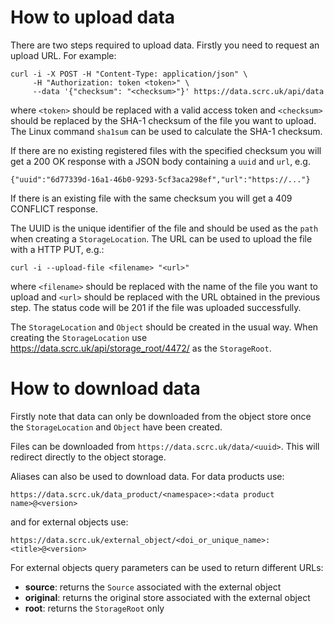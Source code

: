 # How to upload data
There are two steps required to upload data. Firstly you need to request an upload URL. For example:
```
curl -i -X POST -H "Content-Type: application/json" \
     -H "Authorization: token <token>" \
     --data '{"checksum": "<checksum>"}' https://data.scrc.uk/api/data
```
where `<token>` should be replaced with a valid access token and `<checksum>` should be replaced by the SHA-1 checksum of the file you want to upload. The Linux command
`sha1sum` can be used to calculate the SHA-1 checksum.

If there are no
existing registered files with the specified checksum you will get a 200 OK response with a JSON body containing a `uuid` and `url`, e.g.
```
{"uuid":"6d77339d-16a1-46b0-9293-5cf3aca298ef","url":"https://..."}
```
If there is an existing file with the same checksum you will get a 409 CONFLICT response.

The UUID is the unique identifier of the file and should be used as the `path` when creating a `StorageLocation`. The URL can be used to upload the file with a HTTP PUT, e.g.:
```
curl -i --upload-file <filename> "<url>"
```
where `<filename>` should be replaced with the name of the file you want to upload and `<url>` should be replaced with the URL obtained in the previous step. The status code will be 201 if the file was uploaded successfully.
     
The `StorageLocation` and `Object` should be created in the usual way. When creating the `StorageLocation` use https://data.scrc.uk/api/storage_root/4472/ as the `StorageRoot`.

# How to download data
Firstly note that data can only be downloaded from the object store once the `StorageLocation` and `Object` have been created.

Files can be downloaded from `https://data.scrc.uk/data/<uuid>`. This will redirect directly to the object storage.

Aliases can also be used to download data. For data products use:
```
https://data.scrc.uk/data_product/<namespace>:<data product name>@<version>
```
and for external objects use:
```
https://data.scrc.uk/external_object/<doi_or_unique_name>:<title>@<version>
```
For external objects query parameters can be used to return different URLs:
* **source**: returns the `Source` associated with the external object
* **original**: returns the original store associated with the external object
* **root**: returns the `StorageRoot` only
